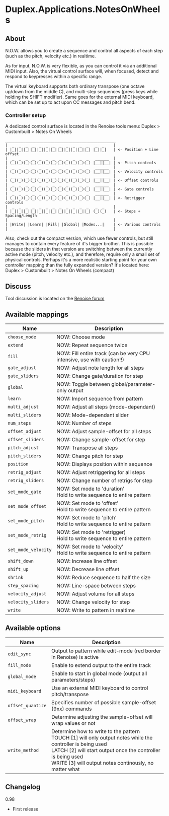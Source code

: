 # Duplex.Applications.NotesOnWheels

## About 

N.O.W. allows you to create a sequence and control all aspects of each step (such as the pitch, velocity etc.) in realtime. 

As for input, N.O.W. is very flexible, as you can control it via an additional MIDI input. Also, the virtual control surface will, when focused, detect and respond to keypresses within a specific range. 

The virtual keyboard supports both ordinary transpose (one octave up/down from the middle C), and multi-step sequences (press keys while holding the SHIFT modifier). Same goes for the external MIDI keyboard, which can be set up to act upon CC messages and pitch bend. 


### Controller setup

A dedicated control surface is located in the Renoise tools menu:
Duplex > Custombuilt > Notes On Wheels

    _________________________________________________
    |  _  _  _  _  _  _  _  _  _  _  _  _   _  _    | 
    | |_||_||_||_||_||_||_||_||_||_||_||_| |_||_|   | <- Position + Line offset
    |  _  _  _  _  _  _  _  _  _  _  _  _   ______  | 
    | (_)(_)(_)(_)(_)(_)(_)(_)(_)(_)(_)(_) |__||__| | <- Pitch controls
    |  _  _  _  _  _  _  _  _  _  _  _  _   ______  | 
    | (_)(_)(_)(_)(_)(_)(_)(_)(_)(_)(_)(_) |__||__| | <- Velocity controls
    |  _  _  _  _  _  _  _  _  _  _  _  _   ______  | 
    | (_)(_)(_)(_)(_)(_)(_)(_)(_)(_)(_)(_) |__||__| | <- Offset controls
    |  _  _  _  _  _  _  _  _  _  _  _  _   ______  | 
    | (_)(_)(_)(_)(_)(_)(_)(_)(_)(_)(_)(_) |__||__| | <- Gate controls
    |  _  _  _  _  _  _  _  _  _  _  _  _   ______  | 
    | (_)(_)(_)(_)(_)(_)(_)(_)(_)(_)(_)(_) |__||__| | <- Retrigger controls
    |  _  _  _  _  _  _  _  _  _  _  _  _   _  _    | 
    | |_||_||_||_||_||_||_||_||_||_||_||_| (_)(_)   | <- Steps + Spacing/Length
    |                                               |
    | |Write| |Learn| |Fill| |Global| |Modes...|    | <- Various controls
    | ______________________________________________|

Also, check out the compact version, which use fewer controls, but still manages to contain every feature of it's bigger brother. This is possible because the sliders in that version are switching between the currently active mode (pitch, velocity etc.), and therefore, require only a small set of physical controls. Perhaps it's a more realistic starting point for your own controller mapping than the fully expanded version? It's located here: 
Duplex > Custombuilt > Notes On Wheels (compact)


## Discuss

Tool discussion is located on the [Renoise forum](http://forum.renoise.com/index.php?/topic/31136-notes-on-wheels-now/)


## Available mappings

| Name       | Description   |
| -----------|---------------|
|`choose_mode`|NOW: Choose mode|  
|`extend`|NOW: Repeat sequence twice|  
|`fill`|NOW: Fill entire track (can be very CPU intensive, use with caution!!)|  
|`gate_adjust`|NOW: Adjust note length for all steps|  
|`gate_sliders`|NOW: Change gate/duration for step |  
|`global`|NOW: Toggle between global/parameter-only output|  
|`learn`|NOW: Import sequence from pattern|  
|`multi_adjust`|NOW: Adjust all steps (mode-dependant)|  
|`multi_sliders`|NOW: Mode-dependant slider|  
|`num_steps`|NOW: Number of steps|  
|`offset_adjust`|NOW: Adjust sample-offset for all steps|  
|`offset_sliders`|NOW: Change sample-offset for step |  
|`pitch_adjust`|NOW: Transpose all steps|  
|`pitch_sliders`|NOW: Change pitch for step |  
|`position`|NOW: Displays position within sequence|  
|`retrig_adjust`|NOW: Adjust retriggering for all steps|  
|`retrig_sliders`|NOW: Change number of retrigs for step |  
|`set_mode_gate`|NOW: Set mode to 'duration'<br>Hold to write sequence to entire pattern|  
|`set_mode_offset`|NOW: Set mode to 'offset'<br>Hold to write sequence to entire pattern|  
|`set_mode_pitch`|NOW: Set mode to 'pitch'<br>Hold to write sequence to entire pattern|  
|`set_mode_retrig`|NOW: Set mode to 'retrigger)<br>Hold to write sequence to entire pattern|  
|`set_mode_velocity`|NOW: Set mode to 'velocity'<br>Hold to write sequence to entire pattern|  
|`shift_down`|NOW: Increase line offset|  
|`shift_up`|NOW: Decrease line offset|  
|`shrink`|NOW: Reduce sequence to half the size|  
|`step_spacing`|NOW: Line-space between steps|  
|`velocity_adjust`|NOW: Adjust volume for all steps|  
|`velocity_sliders`|NOW: Change velocity for step |  
|`write`|NOW: Write to pattern in realtime|  

## Available options

| Name       | Description   |
| -----------|---------------|
|`edit_sync`|Output to pattern while edit-mode (red border in Renoise) is active|  
|`fill_mode`|Enable to extend output to the entire track|  
|`global_mode`|Enable to start in global mode (output all parameters/steps)|  
|`midi_keyboard`|Use an external MIDI keyboard to control pitch/transpose|  
|`offset_quantize`|Specifies number of possible sample-offset (9xx) commands|  
|`offset_wrap`|Determine adjusting the sample-offset will wrap values or not|  
|`write_method`|Determine how to write to the pattern<br>TOUCH [1] will only output notes while the controller is being used<br>LATCH [2] will start output once the controller is being used<br>WRITE [3] will output notes continously, no matter what|  

## Changelog

0.98  
- First release


